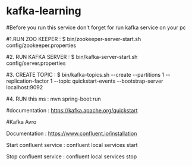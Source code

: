 # kafka-learning

#Before you run this service don't forget for run kafka service on your pc

#1.RUN ZOO KEEPER : 
$ bin/zookeeper-server-start.sh config/zookeeper.properties

#2. RUN KAFKA SERVER : 
$ bin/kafka-server-start.sh config/server.properties

#3. CREATE TOPIC : 
$ bin/kafka-topics.sh --create --partitions 1 --replication-factor 1 --topic quickstart-events --bootstrap-server localhost:9092

#4. RUN this ms : 
mvn spring-boot:run

#documentation :
https://kafka.apache.org/quickstart


#Kafka Avro

Documentation : https://www.confluent.io/installation

Start confluent service : confluent local services start

Stop confluent service : confluent local services stop

